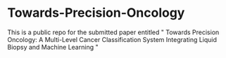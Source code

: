 # Towards-Precision-Oncology
This is a public repo for the submitted paper entitled " Towards Precision Oncology: A Multi-Level Cancer Classification System Integrating Liquid Biopsy and Machine Learning "
